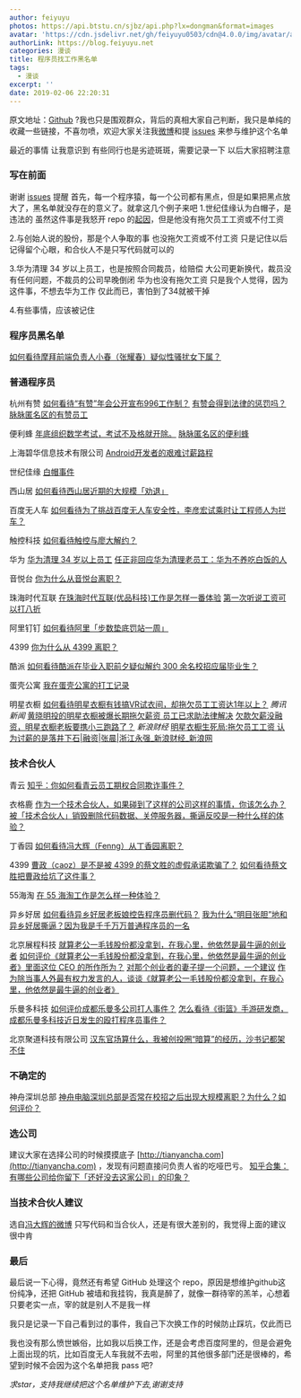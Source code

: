 ```yaml
---
author: feiyuyu
photos: https://api.btstu.cn/sjbz/api.php?lx=dongman&format=images
avatar: 'https://cdn.jsdelivr.net/gh/feiyuyu0503/cdn@4.0.0/img/avatar/avater.jpg'
authorLink: https://blog.feiyuyu.net
categories: 漫谈
title: 程序员找工作黑名单
tags:
  - 漫谈
excerpt: ''
date: 2019-02-06 22:20:31
---
```


原文地址：[Github](https://github.com/shengxinjing/programmer-job-blacklist "Github") ?我也只是围观群众，背后的真相大家自己判断，我只是单纯的收藏一些链接，不喜勿喷，欢迎大家关注我[微博](http://weibo.com/woniuppp "微博")和提 [issues](https://github.com/shengxinjing/programmer-job-blacklist/issues "issues") 来参与维护这个名单

最近的事情 让我意识到 有些同行也是劣迹斑斑，需要记录一下 以后大家招聘注意

### 写在前面

谢谢 [issues](https://github.com/shengxinjing/programmer-job-blacklist/issues/20 "issues") 提醒 首先，每一个程序猿，每一个公司都有黑点，但是如果把黑点放大了，黑名单就没存在的意义了。就拿这几个例子来吧 1.世纪佳缘认为白帽子，是违法的 虽然这件事是我怒开 repo 的[起因](https://www.zhihu.com/question/47775182 "起因")，但是他没有拖欠员工工资或不付工资

2.与创始人说的股份，那是个人争取的事 也没拖欠工资或不付工资 只是记住以后记得留个心眼，和合伙人不是只写代码就可以的

3.华为清理 34 岁以上员工，也是按照合同裁员，给赔偿 大公司更新换代，裁员没有任何问题，不裁员的公司早晚倒闭 华为也没有拖欠工资 只是我个人觉得，因为这件事，不想去华为工作 仅此而已，害怕到了34就被干掉

4.有些事情，应该被记住

### 程序员黑名单

[如何看待摩拜前端负责人小春（张耀春）疑似性骚扰女下属？](https://www.zhihu.com/question/289146339?from=groupmessage&isappinstalled=0&utm_medium=social&utm_oi=581028265741783040&utm_source=wechat_session "如何看待摩拜前端负责人小春（张耀春）疑似性骚扰女下属？")

### 普通程序员

杭州有赞 [如何看待“有赞”年会公开宣布996工作制？](https://www.zhihu.com/question/309428750 "如何看待“有赞”年会公开宣布996工作制？") [有赞会得到法律的惩罚吗？](https://www.zhihu.com/question/310419862 "有赞会得到法律的惩罚吗？") [脉脉匿名区的有赞员工](https://maimai.cn/web/gossip_detail?encode_id=eyJ0eXAiOiJKV1QiLCJhbGciOiJIUzI1NiJ9.eyJpZCI6MTk2MDc3MzAsImlhdCI6MTU0ODY1NDIxOX0.JSAyjakN-V_ZBQfjKxOl3MZKBcV7uLHyPZ1N-1mKXJI "脉脉匿名区的有赞员工")

便利蜂 [年底组织数学考试，考试不及格就开除。](https://zhuanlan.zhihu.com/p/55856617 "年底组织数学考试，考试不及格就开除。") [脉脉匿名区的便利蜂](https://maimai.cn/web/gossip_detail?encode_id=eyJ0eXAiOiJKV1QiLCJhbGciOiJIUzI1NiJ9.eyJpZCI6MTk3MzA4MjAsImlhdCI6MTU0ODY1NDI3OH0.UwkUFUh0wXgox30vxMCYyiRZW1dhzgWZKExIC6PT0V4 "脉脉匿名区的便利蜂")

上海碧华信息技术有限公司 [Android开发者的艰难讨薪路程](https://juejin.im/post/59bb3de35188257e7a427a6d "Android开发者的艰难讨薪路程")

世纪佳缘 [白帽事件](https://www.zhihu.com/question/47775182 "白帽事件")

西山居 [如何看待西山居近期的大规模「劝退」](https://www.zhihu.com/question/40739038 "如何看待西山居近期的大规模「劝退」")

百度无人车 [如何看待为了挑战百度无人车安全性，李彦宏试乘时让工程师人为拦车？](https://www.zhihu.com/question/52768740?sort=created "如何看待为了挑战百度无人车安全性，李彦宏试乘时让工程师人为拦车？")

触控科技 [如何看待触控与廖大解约？](https://www.zhihu.com/question/55756584/answer/146106517 "如何看待触控与廖大解约？")

华为 [华为清理 34 岁以上员工](https://www.zhihu.com/question/55618811 "华为清理 34 岁以上员工") [任正非回应华为清理老员工：华为不养吃白饭的人](http://www.williamlong.info/archives/4894.html "任正非回应华为清理老员工：华为不养吃白饭的人")

音悦台 [你为什么从音悦台离职？](https://www.zhihu.com/question/22461542 "你为什么从音悦台离职？")

珠海时代互联 [在珠海时代互联(优品科技)工作是怎样一番体验](https://www.zhihu.com/question/54987066 "在珠海时代互联(优品科技)工作是怎样一番体验") [第一次听说工资可以打八折](https://www.v2ex.com/t/348047#reply50 "第一次听说工资可以打八折")

阿里钉钉 [如何看待阿里「步数垫底罚站一周」](https://www.zhihu.com/question/57732499 "如何看待阿里「步数垫底罚站一周」")

4399 [你为什么从 4399 离职？](https://www.zhihu.com/question/22048775 "你为什么从 4399 离职？")

酷派 [如何看待酷派在毕业入职前夕疑似解约 300 余名校招应届毕业生？](https://www.zhihu.com/question/59878776 "如何看待酷派在毕业入职前夕疑似解约 300 余名校招应届毕业生？")

蛋壳公寓 [我在蛋壳公寓的打工记录](https://zhuanlan.zhihu.com/p/27831054 "我在蛋壳公寓的打工记录")

明星衣橱 [如何看待明星衣橱有钱搞VR试衣间，却拖欠员工工资达1年以上？](https://maimai.cn/article/topic?id=21179 "如何看待明星衣橱有钱搞VR试衣间，却拖欠员工工资达1年以上？") _腾讯新闻_ [黄晓明投的明星衣橱被爆长期拖欠薪资 员工已求助法律解决](https://xw.qq.com/tech/20170904089402/TEC2017090408940200 "黄晓明投的明星衣橱被爆长期拖欠薪资 员工已求助法律解决") [欠款欠薪没融资，明星衣橱老板要携小三跑路了？](https://xw.qq.com/cmsid/20170906A02KJP00 "欠款欠薪没融资，明星衣橱老板要携小三跑路了？") _新浪财经_ [明星衣橱生死局:拖欠员工工资 认为讨薪的是落井下石|融资|张晨|浙江永强_新浪财经_新浪网](http://finance.sina.com.cn/chanjing/gsnews/2017-09-26/doc-ifymenmt6937590.shtml "明星衣橱生死局:拖欠员工工资 认为讨薪的是落井下石|融资|张晨|浙江永强_新浪财经_新浪网")

### 技术合伙人

青云 [知乎：你如何看青云员工期权合同欺诈事件？](https://www.zhihu.com/question/47442360 "知乎：你如何看青云员工期权合同欺诈事件？")

衣格鹿 [作为一个技术合伙人，如果碰到了这样的公司这样的事情，你该怎么办？](https://www.zhihu.com/question/38295860/answer/75732778 "作为一个技术合伙人，如果碰到了这样的公司这样的事情，你该怎么办？") [被「技术合伙人」销毁删除代码数据、关停服务器，撕逼反咬是一种什么样的体验？](https://www.zhihu.com/question/38333196/answer/75901815 "被「技术合伙人」销毁删除代码数据、关停服务器，撕逼反咬是一种什么样的体验？")

丁香园 [如何看待冯大辉（Fenng）从丁香园离职？](https://www.zhihu.com/question/48607258 "如何看待冯大辉（Fenng）从丁香园离职？")

4399 [曹政（caoz）是不是被 4399 的蔡文胜的虚假承诺欺骗了？](https://www.zhihu.com/question/23552172 "曹政（caoz）是不是被 4399 的蔡文胜的虚假承诺欺骗了？") [如何看待蔡文胜把曹政给坑了这件事？](https://www.zhihu.com/question/23554339 "如何看待蔡文胜把曹政给坑了这件事？")

55海淘 [在 55 海淘工作是怎么样一种体验？](https://www.zhihu.com/question/43651618 "在 55 海淘工作是怎么样一种体验？")

异乡好居 [如何看待异乡好居老板娘控告程序员删代码？](https://www.zhihu.com/question/46294596 "如何看待异乡好居老板娘控告程序员删代码？") [我为什么“明目张胆”地和异乡好居撕逼？因为我是千千万万普通程序员的一名](https://zhuanlan.zhihu.com/p/20907546 "我为什么“明目张胆”地和异乡好居撕逼？因为我是千千万万普通程序员的一名")

北京展程科技 [就算老公一毛钱股份都没拿到，在我心里，他依然是最牛逼的创业者](http://mp.weixin.qq.com/s/C5aDa0pzoUGk6_4q-qKCaQ "就算老公一毛钱股份都没拿到，在我心里，他依然是最牛逼的创业者") [如何评价《就算老公一毛钱股份都没拿到，在我心里，他依然是最牛逼的创业者》里面这位 CEO 的所作所为？](https://www.zhihu.com/question/56175498 "如何评价《就算老公一毛钱股份都没拿到，在我心里，他依然是最牛逼的创业者》里面这位 CEO 的所作所为？") [对那个创业者的妻子提一个问题，一个建议](https://mp.weixin.qq.com/s?__biz=MzA3MjA4MDI5OQ==&mid=2651728497&idx=1&sn=4a44f4da1c8450aafdd59608d1ccfe97&key=ffe67a077c969a8bcd4e189116725132332291db2178c0be737bc6ebbe76b14b33eeeb9feb29c85e37e04b8914fc96f0b3df454d6d557560d886a43cbd6c43fbc9beade7732f6df78c8485a2f7d01aaf&ascene=0&uin=MTA1MTg0NzQ0MA%3D%3D&devicetype=iMac+MacBookPro8%2C1+OSX+OSX+10.11.6+build(15G1217)&version=12010210&nettype=WIFI&fontScale=100&pass_ticket=s6mb9CuZGxkN8n8xyrkfgTaSA%2FlrAhiGOafJkPjKj5Hy0YaGkmuwxc5%2B1DGanVEN "对那个创业者的妻子提一个问题，一个建议") [作为除当事人外最有权力发言的人，谈谈《就算老公一毛钱股份都没拿到，在我心里，他依然是最牛逼的创业者》](https://mp.weixin.qq.com/s?__biz=MzUyMDAwOTUwMA==&mid=2247483654&idx=1&sn=9694290fbec136b4db8ca96aaaae1610&key=ce5474c1928dba09e4eff02c16454389d8599a9d326d5d4afb783846e1c1734b3712a9ae998194fa10745212d2542b2ecd067168a2b7b09826236d58b0930a59c0f525fc54e3aed6903ac50943b387d6&ascene=0&uin=MTA1MTg0NzQ0MA%3D%3D&devicetype=iMac+MacBookPro8%2C1+OSX+OSX+10.11.6+build(15G1217)&version=12010210&nettype=WIFI&fontScale=100&pass_ticket=s6mb9CuZGxkN8n8xyrkfgTaSA%2FlrAhiGOafJkPjKj5Hy0YaGkmuwxc5%2B1DGanVEN "作为除当事人外最有权力发言的人，谈谈《就算老公一毛钱股份都没拿到，在我心里，他依然是最牛逼的创业者》")

乐曼多科技 [如何评价成都乐曼多公司打人事件？](https://www.zhihu.com/question/56707020 "如何评价成都乐曼多公司打人事件？") [怎么看待《街篮》手游研发商，成都乐曼多科技近日发生的殴打程序员事件？](https://www.zhihu.com/question/56705233 "怎么看待《街篮》手游研发商，成都乐曼多科技近日发生的殴打程序员事件？")

北京聚道科技有限公司 [汉东官场算什么，我被创投圈“暗算”的经历，沙书记都架不住](http://weibo.com/ttarticle/p/show?id=2309404098747628943708 "汉东官场算什么，我被创投圈“暗算”的经历，沙书记都架不住")

### 不确定的

神舟深圳总部 [神舟电脑深圳总部是否常在校招之后出现大规模离职？为什么？如何评价？](http://www.zhihu.com/question/49016853?utm_source=qq&utm_medium=social "神舟电脑深圳总部是否常在校招之后出现大规模离职？为什么？如何评价？")

### 选公司

建议大家在选择公司的时候摸摸底子 [http://tianyancha.com](http://tianyancha.com) ，发现有问题直接问负责人省的吃哑巴亏。 [知乎合集：有哪些公司给你留下「还好没去这家公司」的印象？](https://www.zhihu.com/question/38718862 "知乎合集：有哪些公司给你留下「还好没去这家公司」的印象？")

### 当技术合伙人建议

选自[冯大辉的微博](http://weibo.com/1577826897/EwLWXoxtG "冯大辉的微博") 只写代码和当合伙人，还是有很大差别的，我觉得上面的建议很中肯

### 最后

最后说一下心得，竟然还有希望 GitHub 处理这个 repo，原因是想维护github这份纯净，还把 GitHub 被墙和我挂钩，我真是醉了，就像一群待宰的羔羊，心想着只要老实一点，宰的就是别人不是我一样

我只是记录一下自己看到过的事件，我自己下次换工作的时候防止踩坑，仅此而已

我也没有那么愤世嫉俗，比如我以后换工作，还是会考虑百度阿里的，但是会避免上面出现的坑，比如百度无人车我就不去啦，阿里的其他很多部门还是很棒的，希望到时候不会因为这个名单把我 pass 吧?

_求star，支持我继续把这个名单维护下去,谢谢支持_
